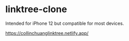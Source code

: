 # linktree-clone

Intended for iPhone 12 but compatible for most devices.


https://collinchuanglinktree.netlify.app/
